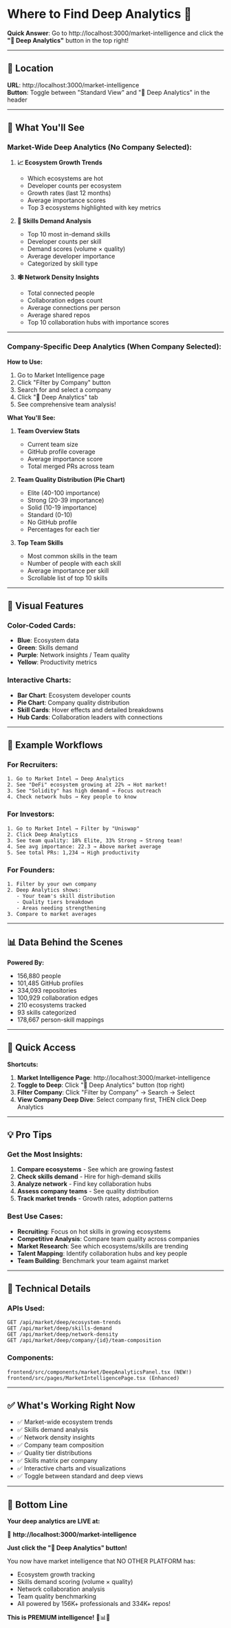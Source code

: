 # Where to Find Deep Analytics 🔬

**Quick Answer**: Go to http://localhost:3000/market-intelligence and click the **"🔬 Deep Analytics"** button in the top right!

---

## 📍 Location

**URL**: http://localhost:3000/market-intelligence  
**Button**: Toggle between "Standard View" and "🔬 Deep Analytics" in the header

---

## 🎯 What You'll See

### **Market-Wide Deep Analytics** (No Company Selected):

1. **📈 Ecosystem Growth Trends**
   - Which ecosystems are hot
   - Developer counts per ecosystem
   - Growth rates (last 12 months)
   - Average importance scores
   - Top 3 ecosystems highlighted with key metrics

2. **🎯 Skills Demand Analysis**
   - Top 10 most in-demand skills
   - Developer counts per skill
   - Demand scores (volume × quality)
   - Average developer importance
   - Categorized by skill type

3. **🕸️ Network Density Insights**
   - Total connected people
   - Collaboration edges count
   - Average connections per person
   - Average shared repos
   - Top 10 collaboration hubs with importance scores

---

### **Company-Specific Deep Analytics** (When Company Selected):

**How to Use:**
1. Go to Market Intelligence page
2. Click "Filter by Company" button
3. Search for and select a company
4. Click "🔬 Deep Analytics" tab
5. See comprehensive team analysis!

**What You'll See:**

1. **Team Overview Stats**
   - Current team size
   - GitHub profile coverage
   - Average importance score
   - Total merged PRs across team

2. **Team Quality Distribution (Pie Chart)**
   - Elite (40-100 importance)
   - Strong (20-39 importance)
   - Solid (10-19 importance)
   - Standard (0-10)
   - No GitHub profile
   - Percentages for each tier

3. **Top Team Skills**
   - Most common skills in the team
   - Number of people with each skill
   - Average importance per skill
   - Scrollable list of top 10 skills

---

## 🎨 Visual Features

### Color-Coded Cards:
- **Blue**: Ecosystem data
- **Green**: Skills demand
- **Purple**: Network insights / Team quality
- **Yellow**: Productivity metrics

### Interactive Charts:
- **Bar Chart**: Ecosystem developer counts
- **Pie Chart**: Company quality distribution
- **Skill Cards**: Hover effects and detailed breakdowns
- **Hub Cards**: Collaboration leaders with connections

---

## 🚀 Example Workflows

### For Recruiters:
```
1. Go to Market Intel → Deep Analytics
2. See "DeFi" ecosystem growing at 22% → Hot market!
3. See "Solidity" has high demand → Focus outreach
4. Check network hubs → Key people to know
```

### For Investors:
```
1. Go to Market Intel → Filter by "Uniswap"
2. Click Deep Analytics
3. See team quality: 18% Elite, 33% Strong → Strong team!
4. See avg importance: 22.3 → Above market average
5. See total PRs: 1,234 → High productivity
```

### For Founders:
```
1. Filter by your own company
2. Deep Analytics shows:
   - Your team's skill distribution
   - Quality tiers breakdown
   - Areas needing strengthening
3. Compare to market averages
```

---

## 📊 Data Behind the Scenes

**Powered By:**
- 156,880 people
- 101,485 GitHub profiles
- 334,093 repositories
- 100,929 collaboration edges
- 210 ecosystems tracked
- 93 skills categorized
- 178,667 person-skill mappings

---

## 🎯 Quick Access

**Shortcuts:**
1. **Market Intelligence Page**: http://localhost:3000/market-intelligence
2. **Toggle to Deep**: Click "🔬 Deep Analytics" button (top right)
3. **Filter Company**: Click "Filter by Company" → Search → Select
4. **View Company Deep Dive**: Select company first, THEN click Deep Analytics

---

## 💡 Pro Tips

### Get the Most Insights:
1. **Compare ecosystems** - See which are growing fastest
2. **Check skills demand** - Hire for high-demand skills
3. **Analyze network** - Find key collaboration hubs
4. **Assess company teams** - See quality distribution
5. **Track market trends** - Growth rates, adoption patterns

### Best Use Cases:
- **Recruiting**: Focus on hot skills in growing ecosystems
- **Competitive Analysis**: Compare team quality across companies
- **Market Research**: See which ecosystems/skills are trending
- **Talent Mapping**: Identify collaboration hubs and key people
- **Team Building**: Benchmark your team against market

---

## 🔧 Technical Details

### APIs Used:
```
GET /api/market/deep/ecosystem-trends
GET /api/market/deep/skills-demand
GET /api/market/deep/network-density
GET /api/market/deep/company/{id}/team-composition
```

### Components:
```
frontend/src/components/market/DeepAnalyticsPanel.tsx (NEW!)
frontend/src/pages/MarketIntelligencePage.tsx (Enhanced)
```

---

## ✅ What's Working Right Now

- ✅ Market-wide ecosystem trends
- ✅ Skills demand analysis  
- ✅ Network density insights
- ✅ Company team composition
- ✅ Quality tier distributions
- ✅ Skills matrix per company
- ✅ Interactive charts and visualizations
- ✅ Toggle between standard and deep views

---

## 🎉 Bottom Line

**Your deep analytics are LIVE at:**

🔗 **http://localhost:3000/market-intelligence**

**Just click the "🔬 Deep Analytics" button!**

You now have market intelligence that NO OTHER PLATFORM has:
- Ecosystem growth tracking
- Skills demand scoring (volume × quality)
- Network collaboration analysis
- Team quality benchmarking
- All powered by 156K+ professionals and 334K+ repos!

**This is PREMIUM intelligence!** 🚀📊🔥







